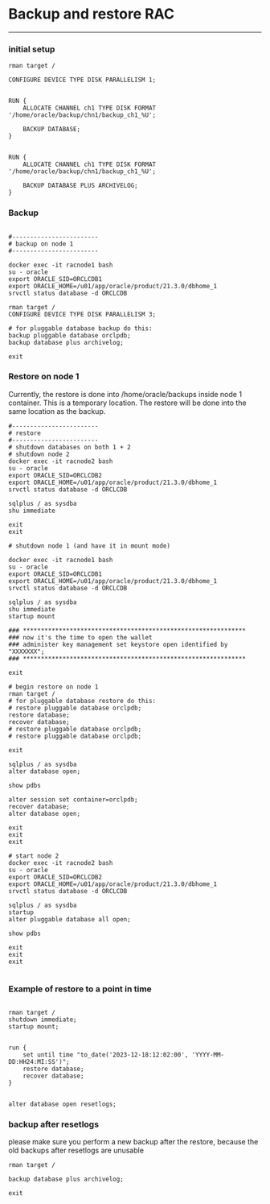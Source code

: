 # Backup and restore RAC
---

### initial setup
```
rman target /

CONFIGURE DEVICE TYPE DISK PARALLELISM 1;


RUN {
    ALLOCATE CHANNEL ch1 TYPE DISK FORMAT '/home/oracle/backup/chn1/backup_ch1_%U';

    BACKUP DATABASE;
}


RUN {
    ALLOCATE CHANNEL ch1 TYPE DISK FORMAT '/home/oracle/backup/chn1/backup_ch1_%U';

    BACKUP DATABASE PLUS ARCHIVELOG;
}

```

### Backup

```

#------------------------
# backup on node 1
#------------------------

docker exec -it racnode1 bash
su - oracle
export ORACLE_SID=ORCLCDB1
export ORACLE_HOME=/u01/app/oracle/product/21.3.0/dbhome_1
srvctl status database -d ORCLCDB

rman target /
CONFIGURE DEVICE TYPE DISK PARALLELISM 3;

# for pluggable database backup do this:
backup pluggable database orclpdb;
backup database plus archivelog;

exit

```

### Restore on node 1  

Currently, the restore is done into /home/oracle/backups inside node 1 container. This is a temporary location. The restore will be done into the same location as the backup.



```
#------------------------
# restore
#------------------------
# shutdown databases on both 1 + 2
# shutdown node 2
docker exec -it racnode2 bash
su - oracle
export ORACLE_SID=ORCLCDB2
export ORACLE_HOME=/u01/app/oracle/product/21.3.0/dbhome_1
srvctl status database -d ORCLCDB

sqlplus / as sysdba
shu immediate

exit
exit

# shutdown node 1 (and have it in mount mode)

docker exec -it racnode1 bash
su - oracle
export ORACLE_SID=ORCLCDB1
export ORACLE_HOME=/u01/app/oracle/product/21.3.0/dbhome_1
srvctl status database -d ORCLCDB

sqlplus / as sysdba
shu immediate
startup mount

### **************************************************************
### now it's the time to open the wallet 
### administer key management set keystore open identified by "XXXXXXX";
### **************************************************************

exit

# begin restore on node 1
rman target /
# for pluggable database restore do this:
# restore pluggable database orclpdb;
restore database;
recover database;
# restore pluggable database orclpdb;
# restore pluggable database orclpdb;

exit

sqlplus / as sysdba
alter database open;

show pdbs

alter session set container=orclpdb;
recover database;
alter database open;

exit
exit
exit

# start node 2 
docker exec -it racnode2 bash
su - oracle
export ORACLE_SID=ORCLCDB2
export ORACLE_HOME=/u01/app/oracle/product/21.3.0/dbhome_1
srvctl status database -d ORCLCDB

sqlplus / as sysdba
startup
alter pluggable database all open;

show pdbs

exit
exit
exit 


```

### Example of restore to a point in time

```

rman target /
shutdown immediate;
startup mount;


run {
    set until time "to_date('2023-12-18:12:02:00', 'YYYY-MM-DD:HH24:MI:SS')";
    restore database;
    recover database;
}


alter database open resetlogs;

```

### backup after resetlogs  
please make sure you perform a new backup after the restore, because the old backups after resetlogs are unusable

```
rman target /

backup database plus archivelog;

exit

```